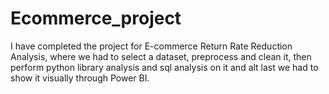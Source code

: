 # Ecommerce_project
I have completed the project for E-commerce Return Rate Reduction Analysis, where we had to select a dataset, preprocess and clean it, then perform python library analysis and sql analysis on it and alt last we had to show it visually through Power BI.
